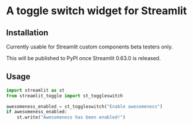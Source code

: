 # A toggle switch widget for Streamlit

## Installation

Currently usable for Streamlit custom components beta testers only.

This will be published to PyPI once Streamlit 0.63.0 is released.

## Usage

```python
import streamlit as st
from streamlit_toggle import st_toggleswitch

awesomeness_enabled = st_toggleswitch("Enable awesomeness")
if awesomeness_enabled:
    st.write("Awesomeness has been enabled!")
```
